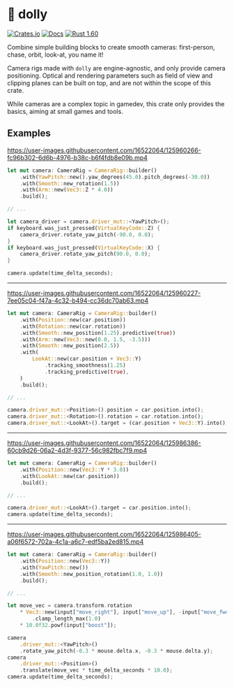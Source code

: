 # 🎥 dolly

[![Crates.io](https://img.shields.io/crates/v/dolly.svg)](https://crates.io/crates/dolly)
[![Docs](https://docs.rs/dolly/badge.svg)](https://docs.rs/dolly)
[![Rust 1.60](https://img.shields.io/badge/Rust-1.60-fc8d62?logo=rust)](https://github.com/rust-lang/rust/blob/master/RELEASES.md#version-1600-2022-04-07)

Combine simple building blocks to create smooth cameras: first-person, chase, orbit, look-at, you name it!

Camera rigs made with `dolly` are engine-agnostic, and only provide camera positioning. Optical and rendering parameters such as field of view and clipping planes can be built on top, and are not within the scope of this crate.

While cameras are a complex topic in gamedev, this crate only provides the basics, aiming at small games and tools.

## Examples

<https://user-images.githubusercontent.com/16522064/125960266-fc96b302-6d6b-4976-b38c-b6f4fdb8e09b.mp4>

```rust
let mut camera: CameraRig = CameraRig::builder()
    .with(YawPitch::new().yaw_degrees(45.0).pitch_degrees(-30.0))
    .with(Smooth::new_rotation(1.5))
    .with(Arm::new(Vec3::Z * 4.0))
    .build();

// ...

let camera_driver = camera.driver_mut::<YawPitch>();
if keyboard.was_just_pressed(VirtualKeyCode::Z) {
    camera_driver.rotate_yaw_pitch(-90.0, 0.0);
}
if keyboard.was_just_pressed(VirtualKeyCode::X) {
    camera_driver.rotate_yaw_pitch(90.0, 0.0);
}

camera.update(time_delta_seconds);
```

---

<https://user-images.githubusercontent.com/16522064/125960227-7ee05c04-f47a-4c32-b494-cc36dc70ab63.mp4>

```rust
let mut camera: CameraRig = CameraRig::builder()
    .with(Position::new(car.position))
    .with(Rotation::new(car.rotation))
    .with(Smooth::new_position(1.25).predictive(true))
    .with(Arm::new(Vec3::new(0.0, 1.5, -3.5)))
    .with(Smooth::new_position(2.5))
    .with(
        LookAt::new(car.position + Vec3::Y)
            .tracking_smoothness(1.25)
            .tracking_predictive(true),
    )
    .build();

// ...

camera.driver_mut::<Position>().position = car.position.into();
camera.driver_mut::<Rotation>().rotation = car.rotation.into();
camera.driver_mut::<LookAt>().target = (car.position + Vec3::Y).into();
```

---

<https://user-images.githubusercontent.com/16522064/125986386-60cb9d26-06a2-4d3f-9377-56c982fbc7f9.mp4>

```rust
let mut camera: CameraRig = CameraRig::builder()
    .with(Position::new(Vec3::Y * 3.0))
    .with(LookAt::new(car.position))
    .build();

// ...

camera.driver_mut::<LookAt>().target = car.position.into();
camera.update(time_delta_seconds);
```

---

<https://user-images.githubusercontent.com/16522064/125986405-a06f6572-702a-4c1a-a6c7-edf5ba2ed815.mp4>

```rust
let mut camera: CameraRig = CameraRig::builder()
    .with(Position::new(Vec3::Y))
    .with(YawPitch::new())
    .with(Smooth::new_position_rotation(1.0, 1.0))
    .build();

// ...

let move_vec = camera.transform.rotation
    * Vec3::new(input["move_right"], input["move_up"], -input["move_fwd"])
        .clamp_length_max(1.0)
    * 10.0f32.powf(input["boost"]);

camera
    .driver_mut::<YawPitch>()
    .rotate_yaw_pitch(-0.3 * mouse.delta.x, -0.3 * mouse.delta.y);
camera
    .driver_mut::<Position>()
    .translate(move_vec * time_delta_seconds * 10.0);
camera.update(time_delta_seconds);
```
